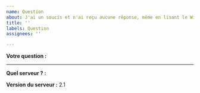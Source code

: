 ```yaml
---
name: Question
about: J'ai un soucis et n'ai reçu aucune réponse, même en lisant le Wiki.
title: ''
labels: Question
assignees: ''

---
```


**Votre question :**


---

**Quel serveur ? :** 

**Version du serveur :** 
2.1
